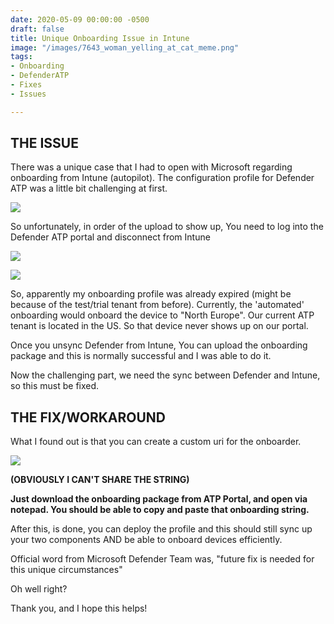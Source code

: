 ```yaml
---
date: 2020-05-09 00:00:00 -0500
draft: false
title: Unique Onboarding Issue in Intune
image: "/images/7643_woman_yelling_at_cat_meme.png"
tags:
- Onboarding
- DefenderATP
- Fixes
- Issues

---
```


## THE ISSUE

There was a unique case that I had to open with Microsoft regarding onboarding from Intune (autopilot). The configuration profile for Defender ATP was a little bit challenging at first.

![](/images/onboarding00.png)

So unfortunately, in order of the upload to show up, You need to log into the Defender ATP portal and disconnect from Intune

![](/images/syncc.png)

![](/images/onboarding01.png)

So, apparently my onboarding profile was already expired (might be because of the test/trial tenant from before). Currently, the 'automated' onboarding would onboard the device to "North Europe". Our current ATP tenant is located in the US. So that device never shows up on our portal.

Once you unsync Defender from Intune, You can upload the onboarding package and this is normally successful and I was able to do it.

Now the challenging part, we need the sync between Defender and Intune, so this must be fixed. 

## THE FIX/WORKAROUND

What I found out is that you can create a custom uri for the onboarder.

![](/images/onboarding02.png)

**(OBVIOUSLY I CAN'T SHARE THE STRING)** 

**Just download the onboarding package from ATP Portal, and open via notepad. You should be able to copy and paste that onboarding string.**

After this, is  done, you can deploy the profile and this should still sync up your two components AND be able to onboard devices efficiently.

Official word from Microsoft Defender Team was, "future fix is needed for this unique circumstances"

Oh well right?

Thank you, and I hope this helps!